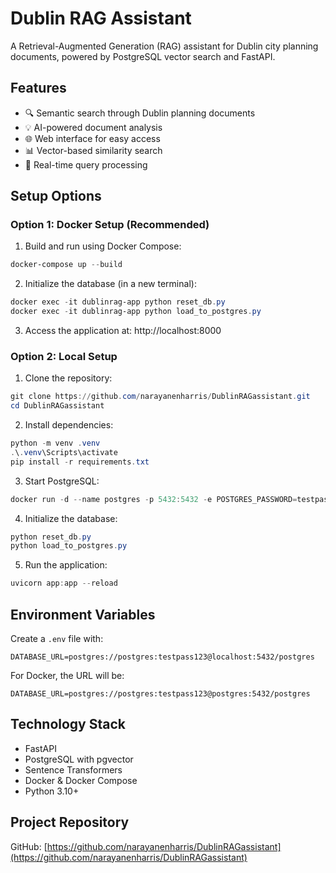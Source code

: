 # Dublin RAG Assistant

A Retrieval-Augmented Generation (RAG) assistant for Dublin city planning documents, powered by PostgreSQL vector search and FastAPI.

## Features

- 🔍 Semantic search through Dublin planning documents
- 💡 AI-powered document analysis
- 🌐 Web interface for easy access
- 📊 Vector-based similarity search
- 🔄 Real-time query processing

## Setup Options

### Option 1: Docker Setup (Recommended)

1. Build and run using Docker Compose:
```powershell
docker-compose up --build
```

2. Initialize the database (in a new terminal):
```powershell
docker exec -it dublinrag-app python reset_db.py
docker exec -it dublinrag-app python load_to_postgres.py
```

3. Access the application at: http://localhost:8000

### Option 2: Local Setup

1. Clone the repository:
```powershell
git clone https://github.com/narayanenharris/DublinRAGassistant.git
cd DublinRAGassistant
```

2. Install dependencies:
```powershell
python -m venv .venv
.\.venv\Scripts\activate
pip install -r requirements.txt
```

3. Start PostgreSQL:
```powershell
docker run -d --name postgres -p 5432:5432 -e POSTGRES_PASSWORD=testpass123 -e POSTGRES_DB=postgres ankane/pgvector
```

4. Initialize the database:
```powershell
python reset_db.py
python load_to_postgres.py
```

5. Run the application:
```powershell
uvicorn app:app --reload
```

## Environment Variables

Create a `.env` file with:
```
DATABASE_URL=postgres://postgres:testpass123@localhost:5432/postgres
```

For Docker, the URL will be:
```
DATABASE_URL=postgres://postgres:testpass123@postgres:5432/postgres
```

## Technology Stack

- FastAPI
- PostgreSQL with pgvector
- Sentence Transformers
- Docker & Docker Compose
- Python 3.10+

## Project Repository

GitHub: [https://github.com/narayanenharris/DublinRAGassistant](https://github.com/narayanenharris/DublinRAGassistant)